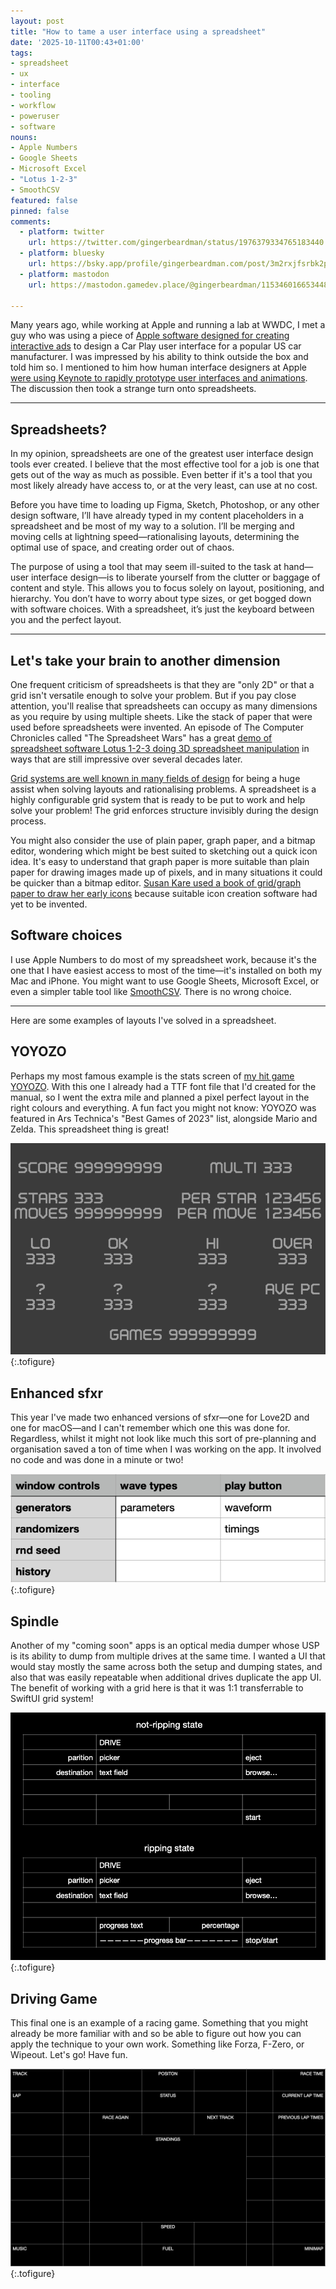 ```yaml
---
layout: post
title: "How to tame a user interface using a spreadsheet"
date: '2025-10-11T00:43+01:00'
tags:
- spreadsheet
- ux
- interface
- tooling
- workflow
- poweruser
- software
nouns:
- Apple Numbers
- Google Sheets
- Microsoft Excel
- "Lotus 1-2-3"
- SmoothCSV
featured: false
pinned: false
comments:
  - platform: twitter
    url: https://twitter.com/gingerbeardman/status/1976379334765183440
  - platform: bluesky
    url: https://bsky.app/profile/gingerbeardman.com/post/3m2rxjfsrbk2p
  - platform: mastodon
    url: https://mastodon.gamedev.place/@gingerbeardman/115346016653448775

---
```


Many years ago, while working at Apple and running a lab at WWDC, I met a guy who was using a piece of [Apple software designed for creating interactive ads](https://en.wikipedia.org/wiki/IAd_Producer) to design a Car Play user interface for a popular US car manufacturer. I was impressed by his ability to think outside the box and told him so. I mentioned to him how human interface designers at Apple [were using Keynote to rapidly prototype user interfaces and animations](https://www.youtube.com/watch?v=DGn7BcFGigc&t=474s). The discussion then took a strange turn onto spreadsheets.

----

## Spreadsheets?

In my opinion, spreadsheets are one of the greatest user interface design tools ever created. I believe that the most effective tool for a job is one that gets out of the way as much as possible. Even better if it's a tool that you most likely already have access to, or at the very least, can use at no cost.

Before you have time to loading up Figma, Sketch, Photoshop, or any other design software, I’ll have already typed in my content placeholders in a spreadsheet and be most of my way to a solution. I’ll be merging and moving cells at lightning speed—rationalising layouts, determining the optimal use of space, and creating order out of chaos.

The purpose of using a tool that may seem ill-suited to the task at hand—user interface design—is to liberate yourself from the clutter or baggage of content and style. This allows you to focus solely on layout, positioning, and hierarchy. You don’t have to worry about type sizes, or get bogged down with software choices. With a spreadsheet, it’s just the keyboard between you and the perfect layout.

----

## Let's take your brain to another dimension

One frequent criticism of spreadsheets is that they are "only 2D" or that a grid isn't versatile enough to solve your problem. But if you pay close attention, you'll realise that spreadsheets can occupy as many dimensions as you require by using multiple sheets. Like the stack of paper that were used before spreadsheets were invented. An episode of The Computer Chronicles called "The Spreadsheet Wars" has a great [demo of spreadsheet software Lotus 1-2-3 doing 3D spreadsheet manipulation](https://youtu.be/eAiZBUYNUBA?si=TMiXXLj1gtFwZQkp&t=1154) in ways that are still impressive over several decades later.

[Grid systems are well known in many fields of design](https://archive.org/details/GridSystemsInGraphicDesignJosefMullerBrockmann) for being a huge assist when solving layouts and rationalising problems. A spreadsheet is a highly configurable grid system that is ready to be put to work and help solve your problem! The grid enforces structure invisibly during the design process.

You might also consider the use of plain paper, graph paper, and a bitmap editor, wondering which might be best suited to sketching out a quick icon idea. It's easy to understand that graph paper is more suitable than plain paper for drawing images made up of pixels, and in many situations it could be quicker than a bitmap editor. [Susan Kare used a book of grid/graph paper to draw her early icons](https://www.moma.org/collection/works/188382?artist_id=38483&page=1&sov_referrer=artist) because suitable icon creation software had yet to be invented.

## Software choices

I use Apple Numbers to do most of my spreadsheet work, because it's the one that I have easiest access to most of the time—it's installed on both my Mac and iPhone. You might want to use Google Sheets, Microsoft Excel, or even a simpler table tool like [SmoothCSV](https://smoothcsv.com). There is no wrong choice.

----

Here are some examples of layouts I've solved in a spreadsheet.

## YOYOZO

Perhaps my most famous example is the stats screen of [my hit game YOYOZO](/2023/11/21/yoyozo-how-i-made-a-playdate-game-in-39kb/). With this one I already had a TTF font file that I'd created for the manual, so I went the extra mile and planned a pixel perfect layout in the right colours and everything. A fun fact you might not know: YOYOZO was featured in Ars Technica's "Best Games of 2023" list, alongside Mario and Zelda. This spreadsheet thing is great!

![IMG](/images/posts/spreadsheet-ui-yoyozo.png "Pixel perfect precision using the exact font")
{:.tofigure}

## Enhanced sfxr

This year I've made two enhanced versions of sfxr—one for Love2D and one for macOS—and I can't remember which one this was done for. Regardless, whilst it might not look like much this sort of pre-planning and organisation saved a ton of time when I was working on the app. It involved no code and was done in a minute or two!

![IMG](/images/posts/spreadsheet-ui-sfxr.png "Organising the large components that make up the window")
{:.tofigure}

## Spindle

Another of my "coming soon" apps is an optical media dumper whose USP is its ability to dump from multiple drives at the same time. I wanted a UI that would stay mostly the same across both the setup and dumping states, and also that was easily repeatable when additional drives duplicate the app UI. The benefit of working with a grid here is that it was 1:1 transferrable to SwiftUI grid system!

![IMG](/images/posts/spreadsheet-ui-spindle.png "Two states of the same interface showing what changes and what remains the same")
{:.tofigure}

## Driving Game

This final one is an example of a racing game. Something that you might already be more familiar with and so be able to figure out how you can apply the technique to your own work. Something like Forza, F-Zero, or Wipeout. Let's go! Have fun.

![IMG](/images/posts/spreadsheet-ui-racer.png "Pretty standard driving game HUD")
{:.tofigure}
